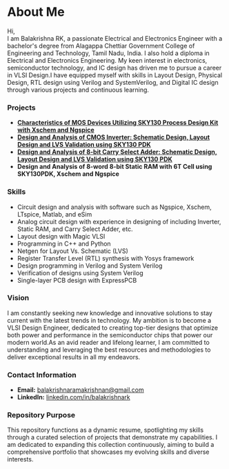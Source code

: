 # About Me

Hi,  
I am Balakrishna RK, a passionate Electrical and Electronics Engineer with a bachelor's degree from Alagappa Chettiar Government College of Engineering and Technology, Tamil Nadu, India. I also hold a diploma in Electrical and Electronics Engineering. My keen interest in electronics, semiconductor technology, and IC design has driven me to pursue a career in VLSI Design.I have equipped myself with skills in Layout Design, Physical Design, RTL design using Verilog and SystemVerilog, and Digital IC design through various projects and continuous learning.

### Projects
- [**Characteristics of MOS Devices Utilizing SKY130 Process Design Kit with Xschem and Ngspice**](https://github.com/Balakrishna-RK/Balakrishna-RK/tree/main/Projects/Characteristics_of_MOS_Devices_Utilizing_SKY130_Process_Design_Kit_with_Xschem_and_Ngspice)
- [**Design and Analysis of CMOS Inverter: Schematic Design, Layout Design and LVS Validation using SKY130 PDK**](https://github.com/Balakrishna-RK/Balakrishna-RK/tree/main/Projects/Design_and_Analysis_of_CMOS_Inverter%3A_Schematic_Design_Layout_Design_and_LVS_Validation_using_SKY130_PDK)
- [**Design and Analysis of 8-bit Carry Select Adder: Schematic Design, Layout Design and LVS Validation using SKY130 PDK**](https://github.com/Balakrishna-RK/Balakrishna-RK/tree/main/Projects/Design_and_Analysis_of_8-bit_Carry_Select_Adder_Schematic_Design_Layout_Design_and_LVS_Validation_using_SKY130PDK)
- **Design and Analysis of 8-word 8-bit Static RAM with 6T Cell using SKY130PDK, Xschem and Ngspice**

### Skills
- Circuit design and analysis with software such as Ngspice, Xschem, LTspice, Matlab, and eSim
- Analog circuit design with experience in designing of including Inverter, Static RAM, and Carry Select Adder, etc.
- Layout design with Magic VLSI
- Programming in C++ and Python
- Netgen for Layout Vs. Schematic (LVS)
- Register Transfer Level (RTL) synthesis with Yosys framework
- Design programming in Verilog and System Verilog
- Verification of designs using System Verilog
- Single-layer PCB design with ExpressPCB


### Vision
I am constantly seeking new knowledge and innovative solutions to stay current with the latest trends in technology. My ambition is to become a VLSI Design Engineer, dedicated to creating top-tier designs that optimize both power and performance in the semiconductor chips that power our modern world.As an avid reader and lifelong learner, I am committed to understanding and leveraging the best resources and methodologies to deliver exceptional results in all my endeavors.

### Contact Information
- **Email:** balakrishnaramakrishnan@gmail.com
- **LinkedIn:** [linkedin.com/in/balakrishnark](http://www.linkedin.com/in/balakrishnark)

### Repository Purpose
This repository functions as a dynamic resume, spotlighting my skills through a curated selection of projects that demonstrate my capabilities. I am dedicated to expanding this collection continuously, aiming to build a comprehensive portfolio that showcases my evolving skills and diverse interests.

